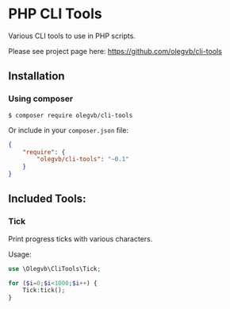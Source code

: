 # PHP CLI Tools
Various CLI tools to use in PHP scripts.

Please see project page here:
https://github.com/olegvb/cli-tools

## Installation
### Using composer
```
$ composer require olegvb/cli-tools
```

Or include in your `composer.json` file:
```json
{
    "require": {
        "olegvb/cli-tools": "~0.1"
    }
}
```

## Included Tools:
### Tick
Print progress ticks with various characters.

Usage:
```PHP
use \Olegvb\CliTools\Tick;

for ($i=0;$i<1000;$i++) {
    Tick:tick();
}
```
